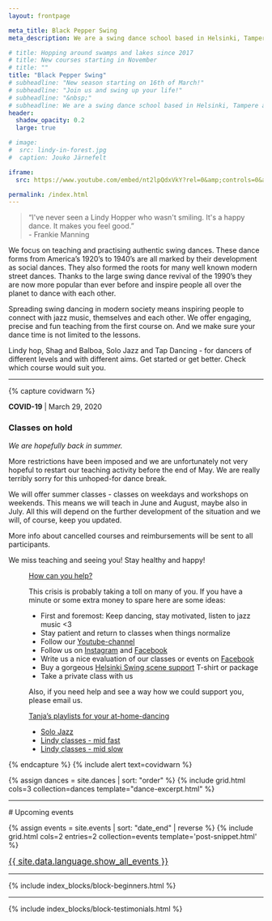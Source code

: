 ```yaml
---
layout: frontpage

meta_title: Black Pepper Swing
meta_description: We are a swing dance school based in Helsinki, Tampere and Jyväskylä, founded and run through passion for authentic swing dances. We teach, organize, social dance, perform and keep the dance floor busy.

# title: Hopping around swamps and lakes since 2017
# title: New courses starting in November
# title: ""
title: "Black Pepper Swing"
# subheadline: "New season starting on 16th of March!"
# subheadline: "Join us and swing up your life!"
# subheadline: "&nbsp;"
# subheadline: We are a swing dance school based in Helsinki, Tampere and Jyväskylä, founded and run through passion for authentic swing dances. We teach, organize, social dance, perform and keep the dance floor busy.
header:
  shadow_opacity: 0.2
  large: true

# image:
#  src: lindy-in-forest.jpg
#  caption: Jouko Järnefelt

iframe:
  src: https://www.youtube.com/embed/nt2lpQdxVkY?rel=0&amp;controls=0&amp;disablekb=1&amp;playsinline=1&amp;showinfo=0&amp;version=3&amp;loop=1&amp;playlist=nt2lpQdxVkY&amp;autoplay=1&amp;enablejsapi=1

permalink: /index.html
---
```


<!--
{% comment %}

## Our teachers

{% include grid.html cols=4 collection=site.teachers template='teacher-snippet.html' %}

{% endcomment %}
-->

> “I've never seen a Lindy Hopper who wasn't smiling. It's a happy dance. It makes you feel good.”  
  \- Frankie Manning

We focus on teaching and practising authentic swing dances. These dance forms from America’s 1920’s to 1940’s are all marked by their development as social dances. They also formed the roots for many well known modern street dances. Thanks to the large swing dance revival of the 1990’s they are now more popular than ever before and inspire people all over the planet to dance with each other. 

Spreading swing dancing in modern society means inspiring people to connect with jazz music, themselves and each other. We offer engaging, precise and fun teaching from the first course on. And we make sure your dance time is not limited to the lessons.

Lindy hop, Shag and Balboa, Solo Jazz and Tap Dancing - for dancers of different levels and with different aims. Get started or get better. Check which course would suit you.

<!--

<div class="text-center">
  <a href="{{ site.baseurl }}/courses" class="button">Check the courses</a>
  <p>
  We offer Lindy hop, Tap dancing, Solo Jazz and Slow dancing.<br/>
  Registration is open!
  </p>
</div>

-->


<div class="t50"><hr/></div>

{% capture covidwarn %}
<p><b>COVID-19</b> | March 29, 2020</p> <h3>Classes on hold</h3>
<i>We are hopefully back in summer.</i>
<p>More restrictions have been imposed and we are unfortunately not very hopeful to restart our teaching activity before the end of May. We are really terribly sorry for this unhoped-for dance break.</p>
<p>We will offer summer classes - classes on weekdays and workshops on weekends. This means we will teach in June and August, maybe also in July. All this will depend on the further development of the situation and we will, of course, keep you updated.</p>
<p>More info about cancelled courses and reimbursements will be sent to all participants.</p>
<p>We miss teaching and seeing you! Stay healthy and happy!</p>

<dl class="accordion" data-accordion>
  <dd class="accordion-navigation">
    <a href="#howto-help">How can you help?</a>
    <div id="howto-help" class="content">
<p>This crisis is probably taking a toll on many of you. If you have a minute or some extra money to spare here are some ideas:</p>
<ul>
<li>First and foremost: Keep dancing, stay motivated, listen to jazz music <3</li>
<li>Stay patient and return to classes when things normalize</li>
<li>Follow our <a href="https://www.youtube.com/channel/UCqhUGGN-O_FC5Luf3wOmO1g" target="_blank">Youtube-channel</a></li>
<li>Follow us on <a href="https://www.instagram.com/blackpepperswing/" target="_blank">Instagram</a> and <a href="https://www.facebook.com/blackpepperswing/" target="_blank">Facebook</a></li>
<li>Write us a nice evaluation of our classes or events on <a href="https://www.facebook.com/blackpepperswing/" target="_blank">Facebook</a></li>
<li>Buy a gorgeous <a href="https://holvi.com/shop/LkwQb5/section/helsinki-swing-community/" target="_blank">Helsinki Swing scene support</a> T-shirt or package</li>
<li>Take a private class with us</li>
</ul>
<p>Also, if you need help and see a way how we could support you, please email us.</p>
    </div>
  </dd>
  <dd class="accordion-navigation">
    <a href="#danceathome-music">Tanja’s playlists for your at-home-dancing</a>
    <div id="danceathome-music" class="content"><ul>
<li><a href="https://open.spotify.com/playlist/46xyHq9USHUU8oyEDscMVA?si=RPNdzrf1S5OzsuLcM1k8WQ" target="_blank">Solo Jazz</a></li>
<li><a href="https://open.spotify.com/playlist/02b3VBQAntX9KmBNuSqEIE?si=1GXp5BkKTrmA1YWzi5Ud_A" target="_blank">Lindy classes - mid fast</a></li>
<li><a href="https://open.spotify.com/playlist/3GXUexIVeXvxCuWzPcjqy1?si=AafwfOJ4SBenXCl-s3vXhw" target="_blank">Lindy classes - mid slow</a></li>
</ul>
    </div>
  </dd>
  <!-- ... -->
</dl>
{% endcapture %}
{% include alert text=covidwarn %}


{% assign dances = site.dances | sort: "order" %}
{% include grid.html cols=3 collection=dances template="dance-excerpt.html" %}


<div class="t50"><hr/></div>
# Upcoming events

{% assign events = site.events | sort: "date_end" | reverse %}
{% include grid.html cols=2 entries=2 collection=events template='post-snippet.html' %}
<div class="text-center t50">
  <a href="{{ site.baseurl }}/events"><big>{{ site.data.language.show_all_events }}</big></a>
</div>


<div class="t50"><hr/></div>

{% include index_blocks/block-beginners.html %}


<div class="t50"><hr/></div>

{% include index_blocks/block-testimonials.html %}

<!--
{% comment %}

## Latest articles

{% include grid.html cols=2 entries=2 collection=site.posts template='post-snippet.html' %}
<div class="text-center">
  <a href="blog"><big>{{ site.data.language.show_all_articles }}</big></a>
</div>

{% endcomment %}
-->
